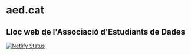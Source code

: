 # aed.cat
## Lloc web de l'Associació d'Estudiants de Dades

[![Netlify Status](https://api.netlify.com/api/v1/badges/63d3930a-9eb7-462c-810f-636b6a0a3674/deploy-status)](https://app.netlify.com/sites/datastudents/deploys)
